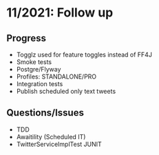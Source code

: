 # 11/2021: Follow up

## Progress

- Togglz used for feature toggles instead of FF4J
- Smoke tests
- Postgre/Flyway
- Profiles: STANDALONE/PRO
- Integration tests
- Publish scheduled only text tweets

## Questions/Issues

- TDD
- Awaitility (Scheduled IT)
- TwitterServiceImplTest JUNIT
